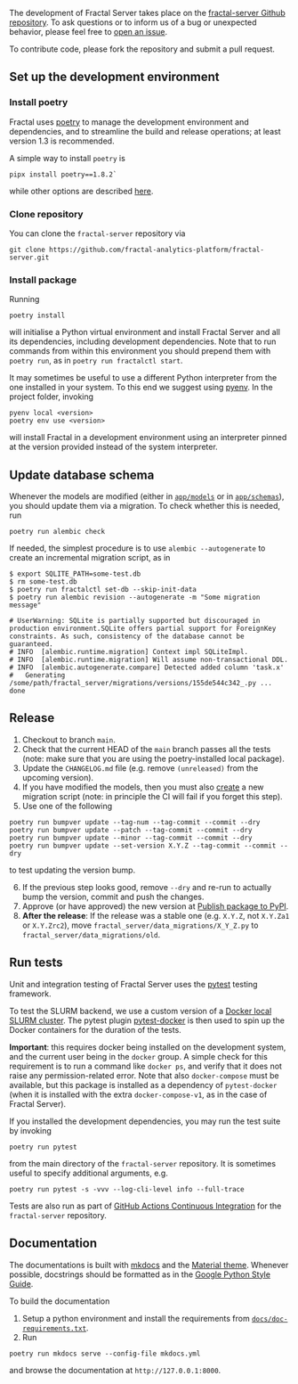 The development of Fractal Server takes place on the [fractal-server Github
repository](https://github.com/fractal-analytics-platform/fractal-server).  To
ask questions or to inform us of a bug or unexpected behavior, please feel free
to [open an
issue](https://github.com/fractal-analytics-platform/fractal-server/issues/new).

To contribute code, please fork the repository and submit a pull request.

## Set up the development environment

### Install poetry

Fractal uses [poetry](https://python-poetry.org/docs) to manage the development
environment and dependencies, and to streamline the build and release
operations; at least version 1.3 is recommended.

A simple way to install `poetry` is
```console
pipx install poetry==1.8.2`
```
while other options are described
[here](https://python-poetry.org/docs#installing-with-the-official-installer).


### Clone repository

You can clone the `fractal-server` repository via
```
git clone https://github.com/fractal-analytics-platform/fractal-server.git
```

### Install package

Running
```
poetry install
```
will initialise a Python virtual environment and install Fractal Server and all
its dependencies, including development dependencies.
Note that to run commands from within this environment you should prepend them
with `poetry run`, as in `poetry run fractalctl start`.

It may sometimes be useful to use a different Python interpreter from the one
installed in your system. To this end we suggest using
[pyenv](https://github.com/pyenv/pyenv). In the project folder, invoking
```
pyenv local <version>
poetry env use <version>
```
will install Fractal in a development environment using an interpreter pinned
at the version provided instead of the system interpreter.

## Update database schema

Whenever the models are modified (either in
[`app/models`](../reference/fractal_server/app/models/) or in
[`app/schemas`](../reference/fractal_server/app/schemas)), you should
update them via a migration. To check whether this is needed, run
```
poetry run alembic check
```

If needed, the simplest procedure is to use `alembic --autogenerate` to create
an incremental migration script, as in
```
$ export SQLITE_PATH=some-test.db
$ rm some-test.db
$ poetry run fractalctl set-db --skip-init-data
$ poetry run alembic revision --autogenerate -m "Some migration message"

# UserWarning: SQLite is partially supported but discouraged in production environment.SQLite offers partial support for ForeignKey constraints. As such, consistency of the database cannot be guaranteed.
# INFO  [alembic.runtime.migration] Context impl SQLiteImpl.
# INFO  [alembic.runtime.migration] Will assume non-transactional DDL.
# INFO  [alembic.autogenerate.compare] Detected added column 'task.x'
#   Generating /some/path/fractal_server/migrations/versions/155de544c342_.py ...  done
```

## Release

1. Checkout to branch `main`.
2. Check that the current HEAD of the `main` branch passes all the tests (note: make sure that you are using the poetry-installed local package).
3. Update the `CHANGELOG.md` file (e.g. remove `(unreleased)` from the upcoming version).
4. If you have modified the models, then you must also [create](./#update-database-schema) a new migration script (note: in principle the CI will fail if you forget this step).
5. Use one of the following
```
poetry run bumpver update --tag-num --tag-commit --commit --dry
poetry run bumpver update --patch --tag-commit --commit --dry
poetry run bumpver update --minor --tag-commit --commit --dry
poetry run bumpver update --set-version X.Y.Z --tag-commit --commit --dry
```
to test updating the version bump.

6. If the previous step looks good, remove `--dry` and re-run to actually bump the version, commit and push the changes.
7. Approve (or have approved) the new version at [Publish package to PyPI](https://github.com/fractal-analytics-platform/fractal-server/actions/workflows/publish_pypi.yml).
8. **After the release**: If the release was a stable one (e.g. `X.Y.Z`, not `X.Y.Za1` or `X.Y.Zrc2`), move `fractal_server/data_migrations/X_Y_Z.py` to `fractal_server/data_migrations/old`.


## Run tests

Unit and integration testing of Fractal Server uses the
[pytest](https://docs.pytest.org/en/7.1.x/) testing framework.

To test the SLURM backend, we use a custom version of a [Docker local SLURM
cluster](https://github.com/rancavil/slurm-cluster). The pytest plugin
[pytest-docker](https://github.com/avast/pytest-docker) is then used to spin up
the Docker containers for the duration of the tests.

**Important**: this requires docker being installed on the development system,
and the current user being in the `docker` group. A simple check for this
requirement is to run a command like `docker ps`, and verify that it does not
raise any permission-related error. Note that also `docker-compose` must be
available, but this package is installed as a dependency of `pytest-docker`
(when it is installed with the extra `docker-compose-v1`, as in the case of
Fractal Server).


If you installed the development dependencies, you may run
the test suite by invoking
```
poetry run pytest
```
from the main directory of the `fractal-server` repository. It is sometimes
useful to specify additional arguments, e.g.
```
poetry run pytest -s -vvv --log-cli-level info --full-trace
```

Tests are also run as part of [GitHub Actions Continuous
Integration](https://github.com/fractal-analytics-platform/fractal-server/actions/workflows/ci.yml)
for the `fractal-server` repository.


## Documentation

The documentations is built with [mkdocs](https://www.mkdocs.org) and the
[Material theme](https://squidfunk.github.io/mkdocs-material).  Whenever
possible, docstrings should be formatted as in the [Google Python Style
Guide](https://google.github.io/styleguide/pyguide.html#38-comments-and-docstrings).


To build the documentation

1. Setup a python environment and install the requirements from
   [`docs/doc-requirements.txt`](https://github.com/fractal-analytics-platform/fractal-server/blob/main/docs/doc-requirements.txt).
2. Run
```
poetry run mkdocs serve --config-file mkdocs.yml
```
and browse the documentation at `http://127.0.0.1:8000`.
